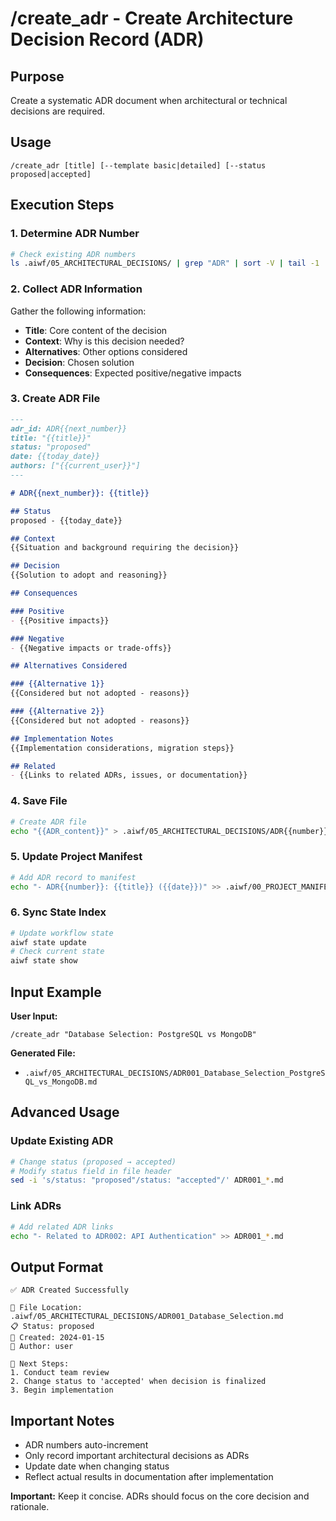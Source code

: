 # /create_adr - Create Architecture Decision Record (ADR)

## Purpose
Create a systematic ADR document when architectural or technical decisions are required.

## Usage
```
/create_adr [title] [--template basic|detailed] [--status proposed|accepted]
```

## Execution Steps

### 1. Determine ADR Number
```bash
# Check existing ADR numbers
ls .aiwf/05_ARCHITECTURAL_DECISIONS/ | grep "ADR" | sort -V | tail -1
```

### 2. Collect ADR Information

Gather the following information:
- **Title**: Core content of the decision
- **Context**: Why is this decision needed?
- **Alternatives**: Other options considered
- **Decision**: Chosen solution
- **Consequences**: Expected positive/negative impacts

### 3. Create ADR File

```markdown
---
adr_id: ADR{{next_number}}
title: "{{title}}"
status: "proposed"
date: {{today_date}}
authors: ["{{current_user}}"]
---

# ADR{{next_number}}: {{title}}

## Status
proposed - {{today_date}}

## Context
{{Situation and background requiring the decision}}

## Decision
{{Solution to adopt and reasoning}}

## Consequences

### Positive
- {{Positive impacts}}

### Negative  
- {{Negative impacts or trade-offs}}

## Alternatives Considered

### {{Alternative 1}}
{{Considered but not adopted - reasons}}

### {{Alternative 2}}
{{Considered but not adopted - reasons}}

## Implementation Notes
{{Implementation considerations, migration steps}}

## Related
- {{Links to related ADRs, issues, or documentation}}
```

### 4. Save File
```bash
# Create ADR file
echo "{{ADR_content}}" > .aiwf/05_ARCHITECTURAL_DECISIONS/ADR{{number}}_{{title}}.md
```

### 5. Update Project Manifest
```bash
# Add ADR record to manifest
echo "- ADR{{number}}: {{title}} ({{date}})" >> .aiwf/00_PROJECT_MANIFEST.md
```

### 6. Sync State Index
```bash
# Update workflow state
aiwf state update
# Check current state
aiwf state show
```

## Input Example

**User Input:**
```
/create_adr "Database Selection: PostgreSQL vs MongoDB"
```

**Generated File:**
- `.aiwf/05_ARCHITECTURAL_DECISIONS/ADR001_Database_Selection_PostgreSQL_vs_MongoDB.md`

## Advanced Usage

### Update Existing ADR
```bash
# Change status (proposed → accepted)
# Modify status field in file header
sed -i 's/status: "proposed"/status: "accepted"/' ADR001_*.md
```

### Link ADRs
```bash
# Add related ADR links
echo "- Related to ADR002: API Authentication" >> ADR001_*.md
```

## Output Format

```
✅ ADR Created Successfully

📁 File Location: .aiwf/05_ARCHITECTURAL_DECISIONS/ADR001_Database_Selection.md
📋 Status: proposed
📅 Created: 2024-01-15
👤 Author: user

🔗 Next Steps:
1. Conduct team review
2. Change status to 'accepted' when decision is finalized
3. Begin implementation
```

## Important Notes
- ADR numbers auto-increment
- Only record important architectural decisions as ADRs
- Update date when changing status
- Reflect actual results in documentation after implementation

**Important:** Keep it concise. ADRs should focus on the core decision and rationale.